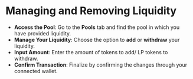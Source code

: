 # Managing and Removing Liquidity

* **Access the Pool**: Go to the **Pools** tab and find the pool in which you have provided liquidity.
* **Manage Your Liquidity**: Choose the option to **add** or **withdraw** your liquidity.
* **Input Amount**: Enter the amount of tokens to add/ LP tokens to withdraw.
* **Confirm Transaction**: Finalize by confirming the changes through your connected wallet.
